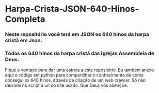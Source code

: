 # Harpa-Crista-JSON-640-Hinos-Completa

### Neste repositório você terá em JSON os 640 hinos da harpa cristã em Json.
### Todos os 640 hinos da harpa cristã das Igrejas Assembleia de Deus.

Fique a vontade para dar uma estrela a este repositório.
Eu também anexo aqui o código em python para compartilhar o conhecimento de como consegui os 640 hinos, através da criação de um web crawler.
Só não deixarei no script a url do site usado.
Que Deus vos abençoe.
